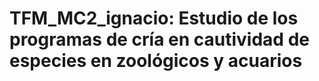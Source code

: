 # TFM_MC2_ignacio: Estudio de los programas de cría en cautividad de especies en zoológicos y acuarios
